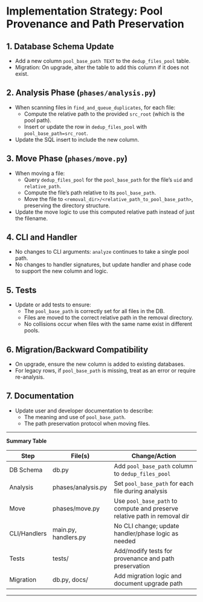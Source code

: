 # Implementation Strategy: Pool Provenance and Path Preservation

## 1. Database Schema Update

- Add a new column `pool_base_path TEXT` to the `dedup_files_pool` table.
- Migration: On upgrade, alter the table to add this column if it does not exist.

## 2. Analysis Phase (`phases/analysis.py`)

- When scanning files in `find_and_queue_duplicates`, for each file:
  - Compute the relative path to the provided `src_root` (which is the pool path).
  - Insert or update the row in `dedup_files_pool` with `pool_base_path=src_root`.
- Update the SQL insert to include the new column.

## 3. Move Phase (`phases/move.py`)

- When moving a file:
  - Query `dedup_files_pool` for the `pool_base_path` for the file’s `uid` and `relative_path`.
  - Compute the file’s path relative to its `pool_base_path`.
  - Move the file to `<removal_dir>/<relative_path_to_pool_base_path>`, preserving the directory structure.
- Update the move logic to use this computed relative path instead of just the filename.

## 4. CLI and Handler

- No changes to CLI arguments: `analyze` continues to take a single pool path.
- No changes to handler signatures, but update handler and phase code to support the new column and logic.

## 5. Tests

- Update or add tests to ensure:
  - The `pool_base_path` is correctly set for all files in the DB.
  - Files are moved to the correct relative path in the removal directory.
  - No collisions occur when files with the same name exist in different pools.

## 6. Migration/Backward Compatibility

- On upgrade, ensure the new column is added to existing databases.
- For legacy rows, if `pool_base_path` is missing, treat as an error or require re-analysis.

## 7. Documentation

- Update user and developer documentation to describe:
  - The meaning and use of `pool_base_path`.
  - The path preservation protocol when moving files.

---

**Summary Table**

| Step                | File(s)                | Change/Action                                                                 |
|---------------------|------------------------|-------------------------------------------------------------------------------|
| DB Schema           | db.py                  | Add `pool_base_path` column to `dedup_files_pool`                             |
| Analysis            | phases/analysis.py     | Set `pool_base_path` for each file during analysis                            |
| Move                | phases/move.py         | Use `pool_base_path` to compute and preserve relative path in removal dir     |
| CLI/Handlers        | main.py, handlers.py   | No CLI change; update handler/phase logic as needed                           |
| Tests               | tests/                 | Add/modify tests for provenance and path preservation                         |
| Migration           | db.py, docs/           | Add migration logic and document upgrade path                                 |

---
